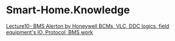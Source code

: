 # Smart-Home.Knowledge
[Lecture10- BMS Alerton by Honeywell BCMs, VLC, DDC logics, field equipment's IO, Protocol, BMS work](https://youtu.be/7k2FrssLprM)
